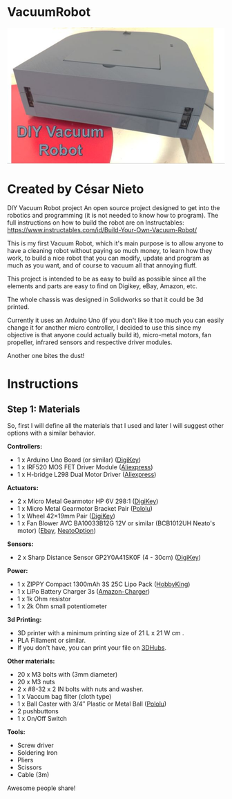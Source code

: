# VacuumRobot
![alt text](images/intro.jpg "DIY VacuumRobot")

# Created by César Nieto
DIY Vacuum Robot project
An open source project designed to get into the robotics and programming (it is not needed to know how to program).
The full instructions on how to build the robot are on Instructables: 
  https://www.instructables.com/id/Build-Your-Own-Vacuum-Robot/ 


This is my first Vacuum Robot, which it's main purpose is to allow anyone to have a cleaning robot without paying so much money, to learn how they work, to build a nice robot that you can modify, update and program as much as you want, and of course to vacuum all that annoying fluff.

This project is intended to be as easy to build as possible since all the elements and parts are easy to find on Digikey, eBay, Amazon, etc.

The whole chassis was designed in Solidworks so that it could be 3d printed.

Currently it uses an Arduino Uno (if you don't like it too much you can easily change it for another micro controller, I decided to use this since my objective is that anyone could actually build it), micro-metal motors, fan propeller, infrared sensors and respective driver modules.

Another one bites the dust!

Instructions
=====


Step 1: Materials
-----
So, first I will define all the materials that I used and later I will suggest other options with a similar behavior.

**Controllers:**

* 1 x Arduino Uno Board (or similar) ([DigiKey](http://www.digikey.com/product-detail/en/arduino/A000066/1050-1024-ND/2784006))
* 1 x IRF520 MOS FET Driver Module ([Aliexpress](https://es.aliexpress.com/store/product/0-24VTop-Mosfet-Button-IRF520-MOS-Driver-Module-For-Arduino-MCU-ARM-Raspberry-pie/1185416_32275524365.html?spm=2114.04010208.3.19.g1nCuK&ws_ab_test=searchweb0_0,searchweb201602_3_10000560_10000073_10000561_10000074_10000175_10000507_10000401_10000505_10000068_10000063_10099_10000156_10096_10000569_10000097_10000094_10000090_10000091_10000147_10000144_10084_10000150_10083_10080_10000153_10082_10081_10110_10111_10112_10113_10000535_10114_10000534_10000089_10000086_10000083_10000135_10000080_10078_10079_10073_10000140_10070_10122_10123_10126_10124_10000546_10065_10068_10501_10000132_10000033_10503_10000030_10000126_10000026_10000129_10000023_10000123_432_10060_10062_10056_10055_10054_302_10059_10000120_10000020_10000117_10000013_10103_10102_10000016_10000114_10000111_10052_10053_10050_10107_10051_10106_10000621_10000384_10000101_10000100_10000579_10000104_10000045_10000578_10000108_10000612_10000613_10000390_10000042_10000592_10000039_10000587_10000036_10000389_10000187-10503_10501,searchweb201603_2,afswitch_1,ppcSwitch_4,single_sort_1_default&btsid=23d4dbb7-b390-4b6d-8de8-456e740343d8&algo_expid=c1fe14ed-efb6-4d8b-8aa1-2ef2a833c598-5&algo_pvid=c1fe14ed-efb6-4d8b-8aa1-2ef2a833c598))
* 1 x H-bridge L298 Dual Motor Driver ([Aliexpress](https://es.aliexpress.com/store/product/Dual-H-Bridge-DC-Stepper-Motor-Drive-Controller-Board-Module-L298N/712084_32273246252.html?spm=2114.04010208.3.10.hlghTt&ws_ab_test=searchweb0_0,searchweb201602_3_10000560_10000073_10000561_10000074_10000175_10000507_10000401_10000505_10000068_10000063_10099_10000156_10096_10000569_10000097_10000094_10000090_10000091_10000147_10000144_10084_10000150_10083_10080_10000153_10082_10081_10110_10111_10112_10113_10000535_10114_10000534_10000089_10000086_10000083_10000135_10000080_10078_10079_10073_10000140_10070_10122_10123_10126_10124_10000546_10065_10068_10501_10000132_10000033_10503_10000030_10000126_10000026_10000129_10000023_10000123_432_10060_10062_10056_10055_10054_302_10059_10000120_10000020_10000117_10000013_10103_10102_10000016_10000114_10000111_10052_10053_10050_10107_10051_10106_10000621_10000384_10000101_10000100_10000579_10000104_10000045_10000578_10000108_10000612_10000613_10000390_10000042_10000592_10000039_10000587_10000036_10000389_10000187-10503_10501,searchweb201603_2,afswitch_1,ppcSwitch_4,single_sort_1_default&btsid=41cc97c3-c03d-4f3a-9b5a-d7c7f16f9c39&algo_expid=c5bd03f1-c8e0-4179-81da-6a2f469cb3b0-4&algo_pvid=c5bd03f1-c8e0-4179-81da-6a2f469cb3b0))

**Actuators:**

* 2 x Micro Metal Gearmotor HP 6V 298:1 ([DigiKey](http://www.digikey.com/product-detail/en/sparkfun-electronics/ROB-12285/1568-1161-ND/5673747))
* 1 x Micro Metal Gearmotor Bracket Pair ([Pololu](https://www.pololu.com/product/1086))
* 1 x Wheel 42×19mm Pair ([DigiKey](http://www.digikey.com/product-detail/en/sparkfun-electronics/ROB-08899/ROB-08899-ND/5814304))
* 1 x Fan Blower AVC BA10033B12G 12V or similar (BCB1012UH Neato's motor) ([Ebay](http://www.ebay.com/itm/1pc-AVC-BA10033B12G-fan-9733-12V-4-5A-4pin-M3529-QL-/182281112508?_trksid=p2349526.m2548.l4275), [NeatoOption](http://www.ebay.com/itm/Neato-Vacuum-Fan-and-motor-Impeller-xv-Series-xv-11-xv-14-xv-15-xv-12-xv-21-/201157367856?hash=item2ed5e9d830:g:VHwAAOSw-jhT~I0i))

**Sensors:**

* 2 x Sharp Distance Sensor GP2Y0A41SK0F (4 - 30cm) ([DigiKey](http://www.digikey.com/product-detail/en/sharp-microelectronics/GP2Y0A41SK0F/425-2819-ND/3884447))

**Power:**

* 1 x ZIPPY Compact 1300mAh 3S 25C Lipo Pack ([HobbyKing](https://hobbyking.com/en_us/zippy-compact-1300mah-3s-25c-lipo-pack.html))
* 1 x LiPo Battery Charger 3s ([Amazon-Charger](https://www.amazon.com/Turnigy-Compact-Lipo-Charger-100-240v/dp/B00XU4ZR06/ref=sr_1_1?s=toys-and-games&ie=UTF8&qid=1488313025&sr=1-1&keywords=turnigy+lipo+charger+3s+2s))
* 1 x 1k Ohm resistor
* 1 x 2k Ohm small potentiometer

**3d Printing:**

* 3D printer with a minimum printing size of 21 L x 21 W cm .
* PLA Fillament or similar.
* If you don't have, you can print your file on [3DHubs](https://www.3dhubs.com/3dprint).

**Other materials:**

* 20 x M3 bolts with (3mm diameter)
* 20 x M3 nuts
* 2 x #8-32 x 2 IN bolts with nuts and washer.
* 1 x Vaccum bag filter (cloth type)
* 1 x Ball Caster with 3/4″ Plastic or Metal Ball ([Pololu](https://www.pololu.com/product/955))
* 2 pushbuttons
* 1 x On/Off Switch

**Tools:**

* Screw driver
* Soldering Iron
* Pliers
* Scissors
* Cable (3m)



Awesome people share!


 
